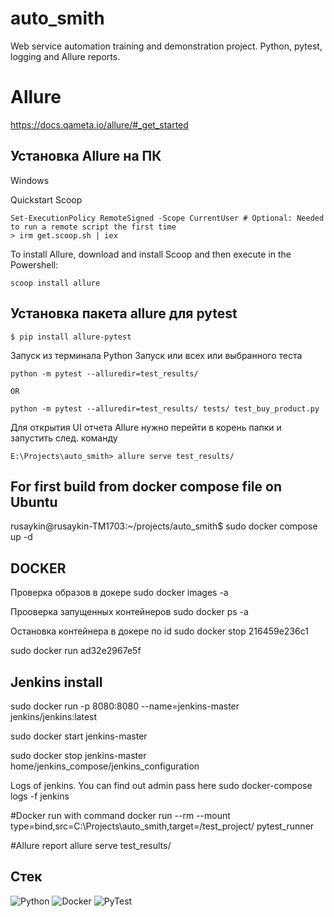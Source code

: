 # auto_smith
Web service automation training and demonstration project. Python, pytest, logging and Allure reports.



# Allure
https://docs.qameta.io/allure/#_get_started

## Установка Allure на ПК
Windows

Quickstart Scoop
```
Set-ExecutionPolicy RemoteSigned -Scope CurrentUser # Optional: Needed to run a remote script the first time
> irm get.scoop.sh | iex
```
To install Allure, download and install Scoop and then execute in the Powershell:
```
scoop install allure
```


## Установка пакета allure для pytest
```
$ pip install allure-pytest 
```

Запуск из терминала Python
Запуск или всех или выбранного теста
```
python -m pytest --alluredir=test_results/

OR

python -m pytest --alluredir=test_results/ tests/ test_buy_product.py
```
Для открытия UI отчета Allure 
нужно перейти в корень папки и запустить след. команду
```
E:\Projects\auto_smith> allure serve test_results/
```

## For first build from docker compose file on Ubuntu
rusaykin@rusaykin-TM1703:~/projects/auto_smith$ sudo docker compose up -d


## DOCKER
Проверка образов в докере
sudo docker images -a

Прооверка запущенных контейнеров
sudo docker ps -a

Остановка контейнера в докере по id
sudo docker stop 216459e236c1

sudo docker run ad32e2967e5f

## Jenkins install 

sudo docker run -p 8080:8080 --name=jenkins-master jenkins/jenkins:latest

sudo docker start jenkins-master

sudo docker stop jenkins-master
home/jenkins_compose/jenkins_configuration


Logs of jenkins. You can find out admin pass here
sudo docker-compose logs -f jenkins

#Docker run with command
docker run --rm --mount type=bind,src=C:\Projects\auto_smith,target=/test_project/ pytest_runner

#Allure report
allure serve test_results/


## Стек
![Python](https://img.shields.io/badge/python-3670A0?style=for-the-badge&logo=python&logoColor=ffdd54)
![Docker](https://img.shields.io/badge/docker-%230db7ed.svg?style=for-the-badge&logo=docker&logoColor=white)
![PyTest](https://simpleicons.org/icons/pytest.svg)
